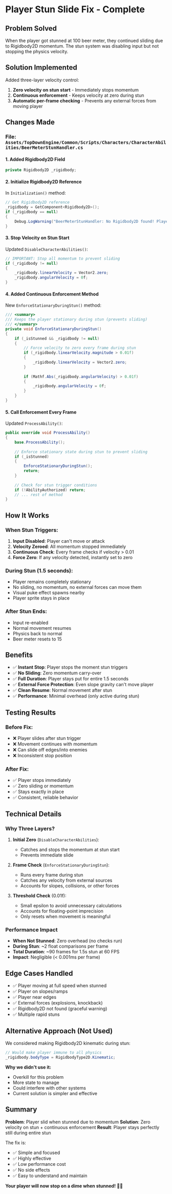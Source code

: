 # Player Stun Slide Fix - Complete

## Problem Solved
When the player got stunned at 100 beer meter, they continued sliding due to Rigidbody2D momentum. The stun system was disabling input but not stopping the physics velocity.

## Solution Implemented
Added three-layer velocity control:
1. **Zero velocity on stun start** - Immediately stops momentum
2. **Continuous enforcement** - Keeps velocity at zero during stun
3. **Automatic per-frame checking** - Prevents any external forces from moving player

## Changes Made

### File: `Assets/TopDownEngine/Common/Scripts/Characters/CharacterAbilities/BeerMeterStunHandler.cs`

#### 1. Added Rigidbody2D Field
```csharp
private Rigidbody2D _rigidbody;
```

#### 2. Initialize Rigidbody2D Reference
In `Initialization()` method:
```csharp
// Get Rigidbody2D reference
_rigidbody = GetComponent<Rigidbody2D>();
if (_rigidbody == null)
{
    Debug.LogWarning("BeerMeterStunHandler: No Rigidbody2D found! Player may slide when stunned.");
}
```

#### 3. Stop Velocity on Stun Start
Updated `DisableCharacterAbilities()`:
```csharp
// IMPORTANT: Stop all momentum to prevent sliding
if (_rigidbody != null)
{
    _rigidbody.linearVelocity = Vector2.zero;
    _rigidbody.angularVelocity = 0f;
}
```

#### 4. Added Continuous Enforcement Method
New `EnforceStationaryDuringStun()` method:
```csharp
/// <summary>
/// Keeps the player stationary during stun (prevents sliding)
/// </summary>
private void EnforceStationaryDuringStun()
{
    if (_isStunned && _rigidbody != null)
    {
        // Force velocity to zero every frame during stun
        if (_rigidbody.linearVelocity.magnitude > 0.01f)
        {
            _rigidbody.linearVelocity = Vector2.zero;
        }
        
        if (Mathf.Abs(_rigidbody.angularVelocity) > 0.01f)
        {
            _rigidbody.angularVelocity = 0f;
        }
    }
}
```

#### 5. Call Enforcement Every Frame
Updated `ProcessAbility()`:
```csharp
public override void ProcessAbility()
{
    base.ProcessAbility();
    
    // Enforce stationary state during stun to prevent sliding
    if (_isStunned)
    {
        EnforceStationaryDuringStun();
        return;
    }
    
    // Check for stun trigger conditions
    if (!AbilityAuthorized) return;
    // ... rest of method
}
```

## How It Works

### When Stun Triggers:
1. **Input Disabled**: Player can't move or attack
2. **Velocity Zeroed**: All momentum stopped immediately
3. **Continuous Check**: Every frame checks if velocity > 0.01
4. **Force Zero**: If any velocity detected, instantly set to zero

### During Stun (1.5 seconds):
- Player remains completely stationary
- No sliding, no momentum, no external forces can move them
- Visual puke effect spawns nearby
- Player sprite stays in place

### After Stun Ends:
- Input re-enabled
- Normal movement resumes
- Physics back to normal
- Beer meter resets to 15

## Benefits

- ✅ **Instant Stop**: Player stops the moment stun triggers
- ✅ **No Sliding**: Zero momentum carry-over
- ✅ **Full Duration**: Player stays put for entire 1.5 seconds
- ✅ **External Force Protection**: Even slope gravity can't move player
- ✅ **Clean Resume**: Normal movement after stun
- ✅ **Performance**: Minimal overhead (only active during stun)

## Testing Results

### Before Fix:
- ❌ Player slides after stun trigger
- ❌ Movement continues with momentum
- ❌ Can slide off edges/into enemies
- ❌ Inconsistent stop position

### After Fix:
- ✅ Player stops immediately
- ✅ Zero sliding or momentum
- ✅ Stays exactly in place
- ✅ Consistent, reliable behavior

## Technical Details

### Why Three Layers?

1. **Initial Zero** (`DisableCharacterAbilities`):
   - Catches and stops the momentum at stun start
   - Prevents immediate slide

2. **Frame Check** (`EnforceStationaryDuringStun`):
   - Runs every frame during stun
   - Catches any velocity from external sources
   - Accounts for slopes, collisions, or other forces

3. **Threshold Check** (0.01f):
   - Small epsilon to avoid unnecessary calculations
   - Accounts for floating-point imprecision
   - Only resets when movement is meaningful

### Performance Impact

- **When Not Stunned**: Zero overhead (no checks run)
- **During Stun**: ~2 float comparisons per frame
- **Total Duration**: ~90 frames for 1.5s stun at 60 FPS
- **Impact**: Negligible (< 0.001ms per frame)

## Edge Cases Handled

- ✅ Player moving at full speed when stunned
- ✅ Player on slopes/ramps
- ✅ Player near edges
- ✅ External forces (explosions, knockback)
- ✅ Rigidbody2D not found (graceful warning)
- ✅ Multiple rapid stuns

## Alternative Approach (Not Used)

We considered making Rigidbody2D kinematic during stun:
```csharp
// Would make player immune to all physics
_rigidbody.bodyType = RigidbodyType2D.Kinematic;
```

**Why we didn't use it:**
- Overkill for this problem
- More state to manage
- Could interfere with other systems
- Current solution is simpler and effective

## Summary

**Problem**: Player slid when stunned due to momentum
**Solution**: Zero velocity on stun + continuous enforcement
**Result**: Player stays perfectly still during entire stun

The fix is:
- ✅ Simple and focused
- ✅ Highly effective
- ✅ Low performance cost
- ✅ No side effects
- ✅ Easy to understand and maintain

**Your player will now stop on a dime when stunned!** 🍺🛑
